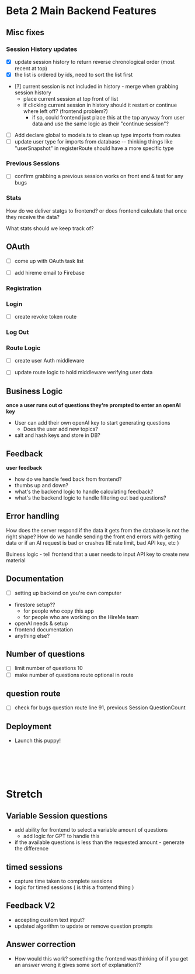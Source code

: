 # Beta 2 Main Backend Features

## Misc fixes
### Session History updates

- [x] update session history to return reverse chronological order (most recent at top)
- [x] the list is ordered by ids, need to sort the list first
- [?] current session is not included in history - merge when grabbing session history
  - place current session at top front of list
  - if clicking current session in history should it restart or continue where left off? (frontend problem?)
    - if so, could frontend just place this at the top anyway from user data 
    and use the same logic as their "continue session"?  
- [ ] Add declare global to models.ts to clean up type imports from routes
- [ ] update user type for imports from database
  -- thinking things like "userSnapshot" in registerRoute should have a more specific type

### Previous Sessions
- [ ] confirm grabbing a previous session works on front end & test for any bugs

### Stats

How do we deliver statgs to frontend? or does frontend calculate that once they receive the data?

What stats should we keep track of?





## OAuth
- [ ] come up with OAuth task list
- [ ] add hireme email to Firebase


### Registration
### Login
- [ ] create revoke token route

### Log Out

### Route Logic
- [ ] create user Auth middleware
- [ ] update route logic to hold middleware verifying user data


## Business Logic
**once a user runs out of questions they're prompted to enter an openAI key**
- User can add their own openAI key to start generating questions
    - Does the user add new topics?
- salt and hash keys and store in DB?


## Feedback
**user feedback**
- how do we handle feed back from frontend? 
- thumbs up and down? 
- what's the backend logic to handle calculating feedback?
- what's the backend logic to handle filtering out bad questions?


## Error handling
How does the server respond if the data it gets from the database is not the right shape?
How do we handle sending the front end errors with getting data or if an AI request is bad or crashes (IE rate limit, bad API key, etc )

Buiness logic - tell frontend that a user needs to input API key to create new material

## Documentation
- [ ] setting up backend on you're own computer
- firestore setup?? 
  - for people who copy this app
  - for people who are working on the HireMe team
- openAI needs & setup
- frontend documentation 
- anything else?

## Number of questions
- [ ] limit number of questions 10 
- [ ] make number of questions route optional in route

## question route
- [ ] check for bugs question route line 91, previous Session QuestionCount 


## Deployment
- Launch this puppy!


<br>
<br>
<br>
<br>

# Stretch

## Variable Session questions
- add ability for frontend to select a variable amount of questions
  - add logic for GPT to handle this
- if the available questions is less than the requested amount - generate the difference

## timed sessions
- capture time taken to complete sessions
- logic for timed sessions ( is this a frontend thing )

## Feedback V2
- accepting custom text input? 
- updated algorithm to update or remove question prompts

## Answer correction
- How would this work? something the frontend was thinking of if you get an answer wrong it gives some sort of explanation?? 

